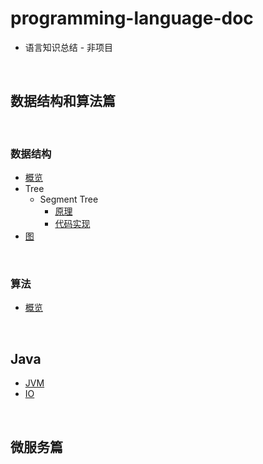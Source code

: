 # programming-language-doc

- 语言知识总结 - 非项目

&nbsp;

## 数据结构和算法篇

&nbsp;

### 数据结构

- [概览](data-structure/data-structure.md)
- Tree
  - Segment Tree
    - [原理](data-structure/Tree/Segent-Tree/segment-tree-principle.md)
    - [代码实现](data-structure/Tree/Segent-Tree/segment-tree-impl.md)
- [图](data-structure/Graph/overview.md)

&nbsp;

### 算法

- [概览](algorithm.md)

&nbsp;

## Java

- [JVM](java/jvm.md)
- [IO](java/io.md)

&nbsp;

## 微服务篇

&nbsp;





&nbsp;

 